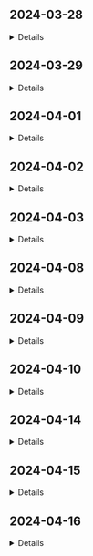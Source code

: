 ## 2024-03-28
<details>
Redis is not able to handle a benchmark with 50 clients and 10k requests. Many threads return: `failed to read from socket: Connection reset by peer`. Trying to use `RwLock` instead of `Mutex`: read performance increases (with less than 10k requests) but the issue persists. Realized that `tokio::sync::Mutex` or `tokio::sync::RwLock` are not required as the struct is not held over an `await` point. Using `std::sync::Mutex` doesn't solve the issue.
</details>

## 2024-03-29
<details>
Ok, debug time. Just return a simple string instead of deserializing and processing the message. Surprise surprise, the benchmark holds.
Now only deserialize... BAM! Benchmark can't complete.

Read carefully the docs about `read_buf`: if the function returns `0`, either EOF has been reached (in our case, the client has closed the connection) or the buffer has a remaining capacity of `0`. Adding more logs over the buffer's len and capacity and also assigning a uuid to each thread to track the failures. Noticing that sometimes the message is incomplete, multiple times on the same thread. Noticing that the buffer is resized sometimes. Surprise surprise: the buffer must be cleared 🤦 Buffer size reduced from 4KB to 1KB.

Performance is good, even better than the original Redis, but while the original Redis consumes 80% of the CPU, our Redis consumes 280% of the CPU, at least according to `top`.

TODO:
- evaluate `std::sync::Mutex` over `tokio::sync::Mutex` for the performance side of things
- investigate how to reduce the CPU usage
</details>

## 2024-04-01
<details>
Added the missing tests for the `GET` command. Fixed the `PING` and `ECHO` tests.

Advancing to [step #5](https://codingchallenges.fyi/challenges/challenge-redis/#step-5). After reading the Redis docs and digging online, I currently see three ways to implement the expiration policy:
- store the timestamp as part of the value (#1)
- store the timestamp and the key as a tuple in a separate `BTreeSet` (#2)
- store the timestamp and the key as a tuple in a separate `BTreeSet` and the key -> timestamp association in a separate `HashMap` (#3)

Active expiration can be implemented as a cron job in a separate tokio task, kinda like a garbage-collector.

### Pros and cons #1
- 👍 checking for expiration upon `GET` requests is trivial
- 👍 `SET` operations are trivial
- 👎 active expiration can be quite CPU intensive when there are a lot of elements; this can be mitigated with the random sampling strategy that Redis used in earlier implementations, where only a subset of keys are tested for expiration and the size of the sample is adjusted, depending on how many expired keys have been found over that sample

### Pros and cons #2
- 👍 active expiration is space-efficient as it gets rid of all expired keys; in a linear use-case scenario, the more frequently the task runs the less keys it has to remove, making it less CPU intensive
- 👎 must search for the key expiration time on `GET` requests
- 👎 must search and update the key expiration time on `SET` requests

### Pros and cons #3
- 👍 same as #2
- 👍 retrieval of the key expiration time is fast on `GET` requests, the timestamp stored in the `HashMap` is now used to remove the entry in the `BTreeSet`
- 👍 no need to search for the key expiration time on `SET` requests, just update the entry in the three data structures
- 👎 one additional operation is performed everytime
- 👎 the expiration keys now take twice as much space compared with #2

Given that I want to prioritize UX while accepting a good compromise over memory/storage used, I will go with either #1 or #3.

The main pain-point of #3 is the space used. Let us assume that in the worst-case scenario, 10M expiration keys are stored at any given time, with each key being ~60 ASCII chars on average and the timestamp stored as `SystemTime`, which takes 16 bytes.
Each `String` takes: 60 bytes + 24 bytes for pointer, length and capacity. Total space taken per key: 100 bytes.

10M keys * 100 bytes = 1GB of memory/storage used. This might be acceptable in certain scenarios.
</details>

## 2024-04-02
<details>
For now I decided to go with #1: store expiration as part of the value. Passive expiration implemented. Some bugs fixed and tests added
</details>

## 2024-04-03
<details>

Realized that iteration over HashMap is not random on the same program execution by just using `.iter().take(n)`. Either use a separate data structure or change strategy.

A `Vec` would work as a separate data structure but it would be unfeasible for removals on `GET` requests (i.e. passive expiration).

Found that the crates `indexmap` and `rand` might give me what I need. Algorithm implemented, not tested yet.

Problem: the same key is retrieved multiple times. Look into `choose_multiple` and `sample` of `rand`
</details>

## 2024-04-08
<details>

After reading the documentation of `choose_multiple` and `rand`, I decided to stick with `sample` for now, as the sample size is small.
In case the sample size is increased, it might be worth differentiate the algorithm and use one function or another, as when the length of the map is big and sample size is close to the length of the map, `choose_multiple`'s performance is better.

Active expiration tests added. `EXISTS` added.

TODO:
- check memory and CPU usage of the active expiration
- think about how to organize parser and cmd
</details>

## 2024-04-09
<details>

`SET` tests, `EXISTS` tests and `DEL` command. Some refactoring: command constant types, client error moved to error file.
</details>

## 2024-04-10
<details>

Made types mod private. Digged a bit into the other commands to understand how to properly store integers and lists. Most likely the value will be changed from `String` to `enum`, with variants being: `String`, `i64` and (probably) `VecDeque`.
</details>

## 2024-04-14
<details>

Expiration logic moved to `Db`. Change `Object` value to `enum`.
</details>

## 2024-04-15
<details>

First version of `Incr` implemented and expiration status moved to the object itself.
</details>

## 2024-04-16
<details>

`Incr` tests. `Decr` implemented. Arithmetic logic unified and moved to new execution module. Code prepared to handle possible implementations of `INCRBY` and `DECRBY`.

Had to use the `Box` smart pointer to return two different closures from the `operation` method.
</details>
